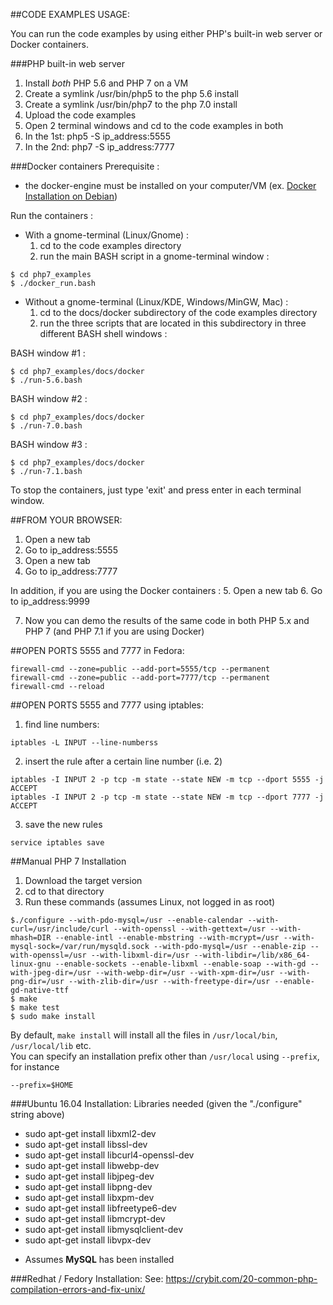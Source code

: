 ##CODE EXAMPLES USAGE:

You can run the code examples by using either PHP's built-in web server or Docker containers.

###PHP built-in web server
1. Install *both* PHP 5.6 and PHP 7 on a VM
2. Create a symlink /usr/bin/php5 to the php 5.6 install
3. Create a symlink /usr/bin/php7 to the php 7.0 install
4. Upload the code examples
5. Open 2 terminal windows and cd to the code examples in both
6. In the 1st: php5 -S ip_address:5555
7. In the 2nd: php7 -S ip_address:7777

###Docker containers
Prerequisite :
- the docker-engine must be installed on your computer/VM (ex. [Docker Installation on Debian](https://docs.docker.com/engine/installation/linux/debian/))

Run the containers :
- With a gnome-terminal (Linux/Gnome) :
    1. cd to the code examples directory
    2. run the main BASH script in a gnome-terminal window :
```
$ cd php7_examples
$ ./docker_run.bash
```

- Without a gnome-terminal (Linux/KDE, Windows/MinGW, Mac) :
    1. cd to the docs/docker subdirectory of the code examples directory
    2. run the three scripts that are located in this subdirectory in three different BASH shell windows :

BASH window #1 :
```
$ cd php7_examples/docs/docker
$ ./run-5.6.bash
```
BASH window #2 :
```
$ cd php7_examples/docs/docker
$ ./run-7.0.bash
```
BASH window #3 :
```
$ cd php7_examples/docs/docker
$ ./run-7.1.bash
```

To stop the containers, just type 'exit' and press enter in each terminal window.

##FROM YOUR BROWSER:

1. Open a new tab
2. Go to ip_address:5555
3. Open a new tab
4. Go to ip_address:7777

In addition, if you are using the Docker containers :
5. Open a new tab
6. Go to ip_address:9999


7. Now you can demo the results of the same code in both PHP 5.x and PHP 7 (and PHP 7.1 if you are using Docker)

##OPEN PORTS 5555 and 7777 in Fedora:

```
firewall-cmd --zone=public --add-port=5555/tcp --permanent
firewall-cmd --zone=public --add-port=7777/tcp --permanent
firewall-cmd --reload
```

##OPEN PORTS 5555 and 7777 using iptables:

1. find line numbers:
```
iptables -L INPUT --line-numberss
```

2. insert the rule after a certain line number (i.e. 2)
```
iptables -I INPUT 2 -p tcp -m state --state NEW -m tcp --dport 5555 -j ACCEPT
iptables -I INPUT 2 -p tcp -m state --state NEW -m tcp --dport 7777 -j ACCEPT
```

3. save the new rules
```
service iptables save
```

##Manual PHP 7 Installation
1. Download the target version
2. cd to that directory
3. Run these commands (assumes Linux, not logged in as root)
```
$./configure --with-pdo-mysql=/usr --enable-calendar --with-curl=/usr/include/curl --with-openssl --with-gettext=/usr --with-mhash=DIR --enable-intl --enable-mbstring --with-mcrypt=/usr --with-mysql-sock=/var/run/mysqld.sock --with-pdo-mysql=/usr --enable-zip --with-openssl=/usr --with-libxml-dir=/usr --with-libdir=/lib/x86_64-linux-gnu --enable-sockets --enable-libxml --enable-soap --with-gd --with-jpeg-dir=/usr --with-webp-dir=/usr --with-xpm-dir=/usr --with-png-dir=/usr --with-zlib-dir=/usr --with-freetype-dir=/usr --enable-gd-native-ttf
$ make
$ make test
$ sudo make install
```

By default, `make install` will install all the files in `/usr/local/bin`, `/usr/local/lib` etc.  
You can specify an installation prefix other than `/usr/local` using `--prefix`, for instance 
```
--prefix=$HOME
```

###Ubuntu 16.04 Installation:
Libraries needed (given the "./configure" string above)
- sudo apt-get install libxml2-dev
- sudo apt-get install libssl-dev
- sudo apt-get install libcurl4-openssl-dev
- sudo apt-get install libwebp-dev
- sudo apt-get install libjpeg-dev
- sudo apt-get install libpng-dev
- sudo apt-get install libxpm-dev
- sudo apt-get install libfreetype6-dev
- sudo apt-get install libmcrypt-dev
- sudo apt-get install libmysqlclient-dev
- sudo apt-get install libvpx-dev
* Assumes **MySQL** has been installed

###Redhat / Fedory Installation:
See: https://crybit.com/20-common-php-compilation-errors-and-fix-unix/

